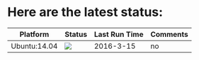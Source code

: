 # Here are the latest status:

| Platform | Status| Last Run Time| Comments|
-----------|-------|--------------|---------|
|Ubuntu:14.04|![](https://cdn.rawgit.com/Neilpang/letest/master/status/ubuntu-14.04.svg)| 2016-3-15| no |

